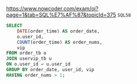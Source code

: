 https://www.nowcoder.com/exam/oj?page=1&tab=SQL%E7%AF%87&topicId=375
`SQL58`

```sql
SELECT
    DATE(order_time) AS order_date,
    o.user_id,
    COUNT(order_time) AS order_nums,
    vip
FROM order_tb o
JOIN uservip_tb u
ON o.user_id = u.user_id
GROUP BY order_date, user_id, vip
HAVING order_nums > 1;
```
